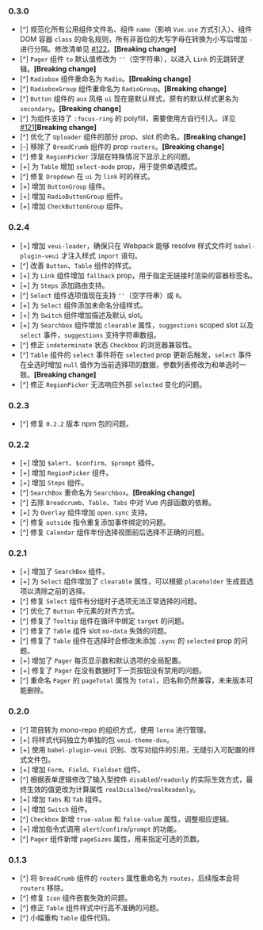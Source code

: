 ### 0.3.0

* [^] 规范化所有公用组件文件名、组件 `name`（影响 `Vue.use` 方式引入）、组件 DOM 容器 `class` 的命名规则，所有非首位的大写字母在转换为小写后增加 `-` 进行分隔。修改清单见 [#122](https://github.com/ecomfe/veui/issues/122)。**[Breaking change]**
* [^] `Pager` 组件 `to` 默认值修改为 `''`（空字符串），以进入 `Link` 的无跳转逻辑。**[Breaking change]**
* [^] `Radiobox` 组件重命名为 `Radio`。**[Breaking change]**
* [^] `RadioboxGroup` 组件重命名为 `RadioGroup`。**[Breaking change]**
* [^] `Button` 组件的 `aux` 风格 `ui` 现在是默认样式，原有的默认样式更名为 `secondary`。**[Breaking change]**
* [^] 为组件支持了 `:focus-ring` 的 polyfill，需要使用方自行引入。详见 [#121](https://github.com/ecomfe/veui/issues/121)**[Breaking change]**
* [^] 优化了 `Uploader` 组件的部分 prop、slot 的命名。**[Breaking change]**
* [-] 移除了 `BreadCrumb` 组件的 prop `routers`。**[Breaking change]**
* [^] 修复 `RegionPicker` 浮层在特殊情况下显示上的问题。
* [+] 为 `Table` 增加 `select-mode` prop，用于提供单选模式。
* [^] 修复 `Dropdown` 在 `ui` 为 `link` 时的样式。
* [+] 增加 `ButtonGroup` 组件。
* [+] 增加 `RadioButtonGroup` 组件。
* [+] 增加 `CheckButtonGroup` 组件。

### 0.2.4

* [+] 增加 `veui-loader`，确保只在 Webpack 能够 resolve 样式文件时 `babel-plugin-veui` 才注入样式 `import` 语句。
* [^] 改善 `Button`、`Table` 组件的样式。
* [+] 为 `Link` 组件增加 `fallback` prop，用于指定无链接时渲染的容器标签名。
* [+] 为 `Steps` 添加路由支持。
* [^] `Select` 组件选项值现在支持 `''`（空字符串）或 `0`。
* [+] 为 `Select` 组件添加未命名分组样式。
* [+] 为 `Switch` 组件增加描述及默认 slot。
* [+] 为 `Searchbox` 组件增加 `clearable` 属性，`suggestions` scoped slot 以及 `select` 事件，`suggestions` 支持字符串数组。
* [^] 修正 `indeterminate` 状态 `Checkbox` 的浏览器兼容性。
* [^] `Table` 组件的 `select` 事件将在 `selected` prop 更新后触发，`select` 事件在全选时增加 `null` 值作为当前选择项的数据，参数列表修改为和单选时一致。**[Breaking change]**
* [^] 修正 `RegionPicker` 无法响应外部 `selected` 变化的问题。

### 0.2.3

* [^] 修复 `0.2.2` 版本 npm 包的问题。

### 0.2.2

* [+] 增加 `$alert`、`$confirm`、`$prompt` 插件。
* [+] 增加 `RegionPicker` 组件。
* [+] 增加 `Steps` 组件。
* [^] `SearchBox` 重命名为 `Searchbox`。**[Breaking change]**
* [^] 去除 `Breadcrumb`、`Table`、`Tabs` 中对 Vue 内部函数的依赖。
* [+] 为 `Overlay` 组件增加 `open.sync` 支持。
* [^] 修复 `outside` 指令重复添加事件绑定的问题。
* [^] 修复 `Calendar` 组件年份选择视图前后选择不正确的问题。

### 0.2.1

* [+] 增加了 `SearchBox` 组件。
* [+] 为 `Select` 组件增加了 `clearable` 属性，可以根据 `placeholder` 生成首选项以清除之前的选择。
* [^] 修复 `Select` 组件有分组时子选项无法正常选择的问题。
* [^] 优化了 `Button` 中元素的对齐方式。
* [^] 修复了 `Tooltip` 组件在循环中绑定 `target` 的问题。
* [^] 修复了 `Table` 组件 slot `no-data` 失效的问题。
* [^] 修复了 `Table` 组件在选择时会修改未添加 `.sync` 的 `selected` prop 的问题。
* [+] 增加了 `Pager` 每页显示数和默认选项的全局配置。
* [+] 修复了 `Pager` 在没有数据时下一页按钮没有禁用的问题。
* [^] 重命名 `Pager` 的 `pageTotal` 属性为 `total`，旧名称仍然兼容，未来版本可能删除。

### 0.2.0

* [^] 项目转为 mono-repo 的组织方式，使用 `lerna` 进行管理。
* [+] 将样式代码独立为单独的包 `veui-theme-dux`。
* [+] 使用 `babel-plugin-veui` 识别、改写对组件的引用，无缝引入可配置的样式文件包。
* [+] 增加 `Form`、`Field`、`Fieldset` 组件。
* [^] 根据表单逻辑修改了输入型控件 `disabled`/`readonly` 的实际生效方式，最终生效的值更改为计算属性 `realDisalbed`/`realReadonly`。
* [+] 增加 `Tabs` 和 `Tab` 组件。
* [+] 增加 `Switch` 组件。
* [^] `Checkbox` 新增 `true-value` 和 `false-value` 属性，调整相应逻辑。
* [+] 增加指令式调用 `alert`/`confirm`/`prompt` 的功能。
* [^] `Pager` 组件新增 `pageSizes` 属性，用来指定可选的页数。

### 0.1.3

* [^] 将 `BreadCrumb` 组件的 `routers` 属性重命名为 `routes`，后续版本会将 `routers` 移除。
* [^] 修复 `Icon` 组件嵌套失效的问题。
* [^] 修正 `Table` 组件样式中行高不准确的问题。
* [^] 小幅重构 `Table` 组件代码。
